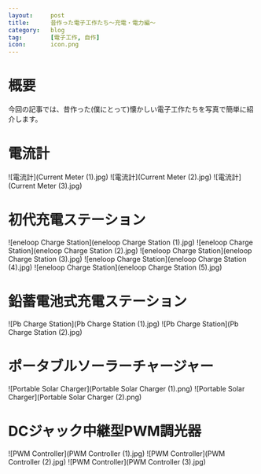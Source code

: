 ```yaml
---
layout:		post
title:		昔作った電子工作たち～充電・電力編～
category:	blog
tag:		[電子工作, 自作]
icon:		icon.png
---
```


# 概要

今回の記事では、昔作った(僕にとって)懐かしい電子工作たちを写真で簡単に紹介します。

# 電流計

![電流計](Current Meter (1).jpg)
![電流計](Current Meter (2).jpg)
![電流計](Current Meter (3).jpg)

# 初代充電ステーション

![eneloop Charge Station](eneloop Charge Station (1).jpg)
![eneloop Charge Station](eneloop Charge Station (2).jpg)
![eneloop Charge Station](eneloop Charge Station (3).jpg)
![eneloop Charge Station](eneloop Charge Station (4).jpg)
![eneloop Charge Station](eneloop Charge Station (5).jpg)

# 鉛蓄電池式充電ステーション

![Pb Charge Station](Pb Charge Station (1).jpg)
![Pb Charge Station](Pb Charge Station (2).jpg)

# ポータブルソーラーチャージャー

![Portable Solar Charger](Portable Solar Charger (1).png)
![Portable Solar Charger](Portable Solar Charger (2).png)

# DCジャック中継型PWM調光器

![PWM Controller](PWM Controller (1).jpg)
![PWM Controller](PWM Controller (2).jpg)
![PWM Controller](PWM Controller (3).jpg)


